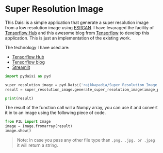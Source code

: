 # Super Resolution Image

This Daisi is a simple application that generate a super resolution image from a low resolution image using [ESRGAN](https://arxiv.org/pdf/1809.00219.pdf). I have levaraged the facility of [Tensorflow Hub](https://tfhub.dev/) and this awesome blog from [Tensorflow](https://www.tensorflow.org/hub/tutorials/image_enhancing) to develop this application. This is just an implementation of the existing work.

The technology I have used are:
* [Tensorflow Hub](https://tfhub.dev/)
* [Tensorflow blog](https://www.tensorflow.org/hub/tutorials/image_enhancing)
* [Streamlit](https://streamlit.io/)

```python
import pydaisi as pyd

super_resolution_image = pyd.Daisi('rajkkapadia/Super Resolution Image')
result = super_resolution_image.generate_super_resolution_image(image_path=YOUR_IMAGE_PATH).value

print(result)
```
The result of the function call will a Numpy array, you can use it and convert it in to an image using the following piece of code.

```python
from PIL import Image
image = Image.fromarray(result)
image.show()
```

> Note: In case you pass any other file type than `.png, .jpg, or .jpeg` it will return a string.
